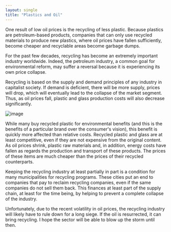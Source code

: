```yaml
---
layout: single
title: "Plastics and Oil"
---
```

One result of low oil prices is the recycling of less plastic. Because plastics are petroleum-based products, companies that can only use recycled materials to produce new plastics, where oil prices have fallen sufficiently, become cheaper and recyclable areas become garbage dumps.

For the past few decades, recycling has become an extremely important industry worldwide. Indeed, the petroleum industry, a common goal for environmental reform, may suffer a reversal because it is experiencing its own price collapse.

Recycling is based on the supply and demand principles of any industry in capitalist society. If demand is deficient, there will be more supply, prices will drop, which will eventually lead to the collapse of the market segment. Thus, as oil prices fall, plastic and glass production costs will also decrease significantly.

![image](https://img-s2.onedio.com/id-54b80fe41b6819972f6daeb5/rev-0/w-635/listing/f-jpg-webp/s-ea8991c79cfd5c66c5aae9a7ec052043d5bdecd0.webp)

While many buy recycled plastic for environmental benefits (and this is the benefits of a particular brand over the consumer's vision), this benefit is quickly more affected than relative costs. Recycled plastic and glass are at least competitive, even if they are not expensive from the original content. As oil prices shrink, plastic raw materials and, in addition, energy costs have fallen as regards the production and transport of these products. The prices of these items are much cheaper than the prices of their recycled counterparts.

Keeping the recycling industry at least partially in part is a condition for many municipalities for recycling programs. These cities put an end to companies that pay to reclaim recycling companies, even if the same companies do not sell them back. This finances at least part of the supply chain, at least for the time being, by helping to prevent a complete collapse of the industry.

Unfortunately, due to the recent volatility in oil prices, the recycling industry will likely have to rule down for a long siege. If the oil is resurrected, it can bring recycling. I hope the sector will be able to blow up the storm until then.
